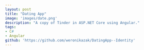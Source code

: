 ```yaml
---
layout: post
title: "Dating App"
image: 'images/date.png'
description: "A copy of Tinder in ASP.NET Core using Angular."
tags:
- C#
- Angular
github: 'https://github.com/weronikazak/DatingApp--Identity'
---
```

